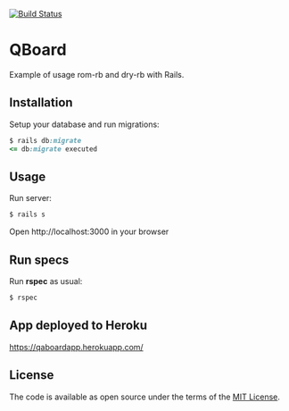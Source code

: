 [![Build Status](https://travis-ci.org/maratgaliev/qboard.svg?branch=master)](https://travis-ci.org/maratgaliev/qboard)

# QBoard

Example of usage rom-rb and dry-rb with Rails.

## Installation

Setup your database and run migrations:

```ruby
$ rails db:migrate
<= db:migrate executed
```

## Usage

Run server:

```ruby
$ rails s
```

Open http://localhost:3000 in your browser


## Run specs

Run **rspec** as usual:

```ruby
$ rspec
```

## App deployed to Heroku

https://qaboardapp.herokuapp.com/

## License

The code is available as open source under the terms of the [MIT License](https://opensource.org/licenses/MIT).